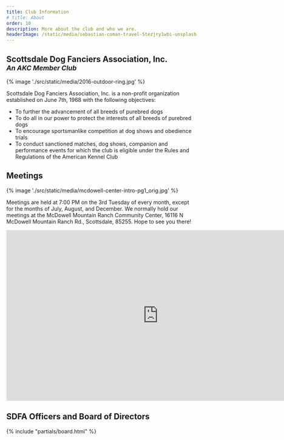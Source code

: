 ```yaml
---
title: Club Information
# title: About
order: 10
description: More about the club and who we are.
headerImage: /static/media/sebastian-coman-travel-5tezjry1wbi-unsplash.jpg
---
```


## Scottsdale Dog Fanciers Association, Inc. <br/><small>_An AKC Member Club_</small>

{% image './src/static/media/2016-outdoor-ring.jpg' %}

Scottsdale Dog Fanciers Association, Inc. is a non-profit organization established on June 7th, 1968 with the following objectives:

- To further the advancement of all breeds of purebred dogs
- To do all in our power to protect the interests of all breeds of purebred dogs
- To encourage sportsmanlike competition at dog shows and obedience trials
- To conduct sanctioned matches, dog shows, companion and performance events for which the club is eligible under the Rules and Regulations of the American Kennel Club

## Meetings

{% image './src/static/media/mcdowell-center-intro-pg1_orig.jpg' %}

Meetings are held at 7:00 PM on the 3rd Tuesday of every month, except for the months of July, August, and December. We normally hold our meetings at the McDowell Mountain Ranch Community Center, 16116 N McDowell Mountain Ranch Rd., Scottsdale, 85255. Hope to see you there!

<iframe src="https://www.google.com/maps/embed?pb=!1m18!1m12!1m3!1d3321.949962619354!2d-111.85054468359495!3d33.63253938072221!2m3!1f0!2f0!3f0!3m2!1i1024!2i768!4f13.1!3m3!1m2!1s0x872b9e21de7e17d9%3A0x56f0e870c08bf866!2sMcDowell%20Mountain%20Ranch%20Community%20Center!5e0!3m2!1sen!2sus!4v1666333611497!5m2!1sen!2sus" width="800" height="450" style="border:0;" allowfullscreen="" loading="lazy" referrerpolicy="no-referrer-when-downgrade"></iframe>

## SDFA Officers and Board of Directors

{% include "partials/board.html" %}

